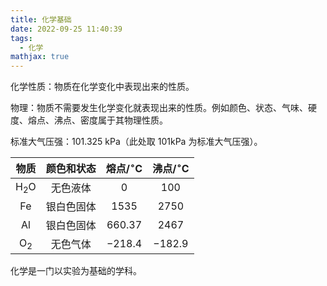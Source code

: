 ```yaml
---
title: 化学基础
date: 2022-09-25 11:40:39
tags:
  - 化学
mathjax: true
---
```


化学性质：物质在化学变化中表现出来的性质。

物理：物质不需要发生化学变化就表现出来的性质。例如颜色、状态、气味、硬度、熔点、沸点、密度属于其物理性质。

标准大气压强：$101.325\ \mathrm{kPa}$（此处取 $101 \mathrm{kPa}$ 为标准大气压强）。

|物质|颜色和状态|熔点/$^\circ\mathrm{C}$|沸点/$^\circ\mathrm{C}$|
|:-:|:-:|:-:|:-:|
|$\text{H}_2\text{O}$|无色液体|$0$|$100$|
|$\text{Fe}$|银白色固体|$1535$|$2750$|
|$\text{Al}$|银白色固体|$660.37$|$2467$|
|$\text{O}_2$|无色气体|$-218.4$|$-182.9$|

化学是一门以实验为基础的学科。